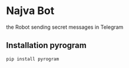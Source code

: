 # Najva Bot

the Robot sending secret messages in Telegram

## Installation pyrogram
```bash
pip install pyrogram
```
